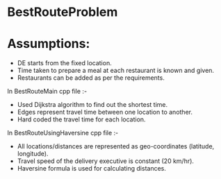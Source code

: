 # BestRouteProblem

# Assumptions:
- DE starts from the fixed location.
- Time taken to prepare a meal at each restaurant is known and given.
- Restaurants can be added as per the requirements.
  
In BestRouteMain cpp file :-
- Used Dijkstra algorithm to find out the shortest time.
- Edges represent travel time between one location to another.
- Hard coded the travel time for each location.

In BestRouteUsingHaversine cpp file :-
- All locations/distances are represented as geo-coordinates (latitude, longitude).
- Travel speed of the delivery executive is constant (20 km/hr).
- Haversine formula is used for calculating distances.


